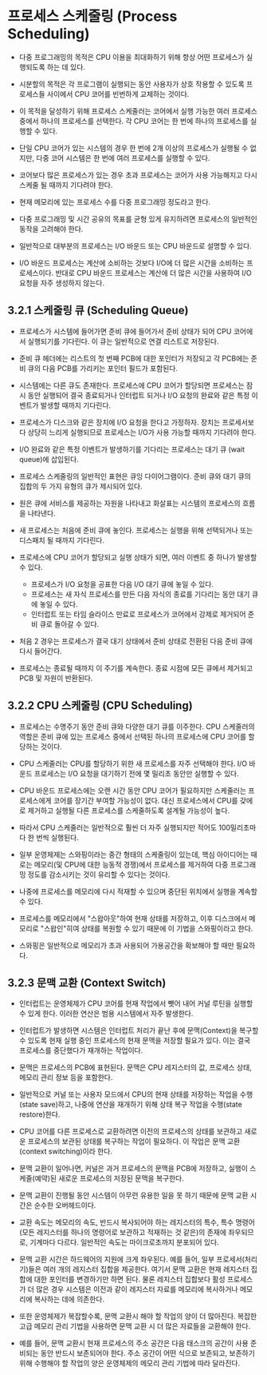 # 프로세스 스케줄링 (Process Scheduling)
- 다중 프로그래밍의 목적은 CPU 이용을 최대화하기 위해 항상 어떤 프로세스가 실행되도록 하는 데 있다.
- 시분할의 목적은 각 프로그램이 실행되는 동안 사용자가 상호 작용할 수 있도록 프로세스들 사이에서 CPU 코어를 빈번하게 교체하는 것이다.
- 이 목적을 달성하기 위해 프로세스 스케줄러는 코어에서 실행 가능한 여러 프로세스 중에서 하나의 프로세스를 선택한다. 각 CPU 코어는 한 번에 하나의 프로세스를 실행할 수 있다.
- 단일 CPU 코어가 있는 시스템의 경우 한 번에 2개 이상의 프로세스가 실행될 수 없지만, 다중 코어 시스템은 한 번에 여러 프로세스를 실행할 수 있다.
- 코어보다 많은 프로세스가 있는 경우 초과 프로세스는 코어가 사용 가능해지고 다시 스케줄 될 때까지 기다려야 한다.
- 현재 메모리에 있는 프로세스 수를 다중 프로그래밍 정도라고 한다.


- 다중 프로그래밍 및 시간 공유의 목표를 균형 있게 유지하려면 프로세스의 일반적인 동작을 고려해야 한다. 
- 일반적으로 대부분의 프로세스는 I/O 바운드 또는 CPU 바운드로 설명할 수 있다.
- I/O 바운드 프로세스는 계산에 소비하는 것보다 I/O에 더 많은 시간을 소비하는 프로세스이다. 반대로 CPU 바운드 프로세스는 계산에 더 많은 시간을 사용하여 I/O 요청을 자주 생성하지 않는다.

## 3.2.1 스케줄링 큐 (Scheduling Queue)
- 프로세스가 시스템에 들어가면 준비 큐에 들어가서 준비 상태가 되어 CPU 코어에서 실행되기를 기다린다. 이 큐는 일반적으로 연결 리스트로 저장된다.
- 준비 큐 헤더에는 리스트의 첫 번째 PCB에 대한 포인터가 저장되고 각 PCB에는 준비 큐의 다음 PCB를 가리키는 포인터 필드가 포함된다.


- 시스템에는 다른 큐도 존재한다. 프로세스에 CPU 코어가 할당되면 프로세스는 잠시 동안 실행되어 결국 종료되거나 인터럽트 되거나 I/O 요청의 완료와 같은 특정 이벤트가 발생할 때까지 기다린다.
- 프로세스가 디스크와 같은 장치에 I/O 요청을 한다고 가정하자. 장치는 프로세서보다 상당히 느리게 실행되므로 프로세스는 I/O가 사용 가능할 때까지 기다려야 한다.
- I/O 완료와 같은 특정 이벤트가 발생하기를 기다리는 프로세스는 대기 큐 (wait queue)에 삽입된다.


- 프로세스 스케줄링의 일반적인 표현은 큐잉 다이어그램이다. 준비 큐와 대기 큐의 집합의 두 가지 유형의 큐가 제시되어 있다.
- 원은 큐에 서비스를 제공하는 자원을 나타내고 화살표는 시스템의 프로세스의 흐름을 나타낸다.


- 새 프로세스는 처음에 준비 큐에 놓인다. 프로세스는 실행을 위해 선택되거나 또는 디스패치 될 때까지 기다린다.
- 프로세스에 CPU 코어가 할당되고 실행 상태가 되면, 여러 이벤트 중 하나가 발생할 수 있다.
    - 프로세스가 I/O 요청을 공표한 다음 I/O 대기 큐에 놓일 수 있다.
    - 프로세스는 새 자식 프로세스를 만든 다음 자식의 종료를 기다리는 동안 대기 큐에 놓일 수 있다.
    - 인터럽트 또는 타임 슬라이스 만료로 프로세스가 코어에서 강제로 제거되어 준비 큐로 돌아갈 수 있다.
- 처음 2 경우는 프로세스가 결국 대기 상태에서 준비 상태로 전환된 다음 준비 큐에 다시 들어간다.
- 프로세스는 종료될 때까지 이 주기를 계속한다. 종료 시점에 모든 큐에서 제거되고 PCB 및 자원이 반환된다.

## 3.2.2 CPU 스케줄링 (CPU Scheduling)
- 프로세스는 수명주기 동안 준비 큐와 다양한 대기 큐를 이주한다. CPU 스케줄러의 역할은 준비 큐에 있는 프로세스 중에서 선택된 하나의 프로세스에 CPU 코어를 할당하는 것이다.
- CPU 스케줄러는 CPU를 할당하기 위한 새 프로세스를 자주 선택해야 한다. I/O 바운드 프로세스는 I/O 요청을 대기하기 전에 몇 밀리초 동안만 실행할 수 있다.
- CPU 바운드 프로세스에는 오랜 시간 동안 CPU 코어가 필요하지만 스케줄러는 프로세스에게 코어를 장기간 부여할 가능성이 없다. 대신 프로세스에서 CPU를 갖에로 제거하고 실행될 다른 프로세스를 
스케줄하도록 설계될 가능성이 높다.
- 따라서 CPU 스케줄러는 일반적으로 훨씬 더 자주 실행되지만 적어도 100밀리초마다 한 번씩 실행된다.


- 일부 운영체제는 스와핑이라는 중간 형태의 스케줄링이 있는데, 핵심 아이디어는 때로는 메모리(및 CPU에 대한 능동적 경쟁)에서 프로세스를 제거하여 다중 프로그래밍 정도를 감소시키는 것이 유리할
수 있다는 것이다.
- 나중에 프로세스를 메모리에 다시 적재할 수 있으며 중단된 위치에서 실행을 계속할 수 있다.
- 프로세스를 메모리에서 "스왑아웃"하여 현재 상태를 저장하고, 이후 디스크에서 메모리로 "스왑인"히여 상태를 복원할 수 있기 때문에 이 기법을 스와핑이라고 한다.
- 스와핑은 일반적으로 메모리가 초과 사용되어 가용공간을 확보해야 할 때만 필요하다.

## 3.2.3 문맥 교환 (Context Switch)
- 인터럽트는 운영체제가 CPU 코어를 현재 작업에서 뺏어 내어 커널 루틴을 실행할 수 있게 한다. 이러한 연산은 범용 시스템에서 자주 발생한다.
- 인터럽트가 발생하면 시스템은 인터럽트 처리가 끝난 후에 문맥(Context)을 복구할 수 있도록 현재 실행 중인 프로세스의 현재 문맥을 저장할 필요가 있다. 이는 결국 프로세스를 중단했다가
재개하는 작업이다.
- 문맥은 프로세스의 PCB에 표현된다. 문맥은 CPU 레지스터의 값, 프로세스 상태, 메모리 관리 정보 등을 포함한다.
- 일반적으로 커널 또는 사용자 모드에서 CPU의 현재 상태를 저장하는 작업을 수행(state save)하고, 나중에 연산을 재개하기 위해 상태 복구 작업을 수행(state restore)한다.


- CPU 코어를 다른 프로세스로 교환하려면 이전의 프로세스의 상태를 보관하고 새로운 프로세스의 보관된 상태를 복구하는 작업이 필요하다. 이 작업은 문맥 교환 (context switching)이라 한다.
- 문맥 교환이 일어나면, 커널은 과거 프로세스의 문맥을 PCB에 저장하고, 실행이 스케줄(예약)된 새로운 프로세스의 저장된 문맥을 복구한다.
- 문맥 교환이 진행될 동안 시스템이 아무런 유용한 일을 못 하기 때문에 문맥 교환 시간은 순수한 오버헤드이다.
- 교환 속도는 메모리의 속도, 반드시 복사되어야 하는 레지스터의 특수, 특수 명령어(모든 레지스터를 하나의 명령어로 보관하고 적재하는 것 같은)의 존재에 좌우되므로, 기계마다 다르다. 일반적인
속도는 마이크로초까지 분포되어 있다.


- 문맥 교환 시간은 하드웨어의 지원에 크게 좌우된다. 예를 들어, 일부 프로세서(처리기)들은 여러 개의 레지스터 집합을 제공한다. 여기서 문맥 교환은 현재 레지스터 집합에 대한 포인터를 
변경하기만 하면 된다. 물론 레지스터 집합보다 활성 프로세스가 더 많은 경우 시스템은 이전과 같이 레지스터 자료를 메모리에 복사하거나 메모리에 복사하는 데에 의존한다.
- 또한 운영체제가 복잡할수록, 문맥 교환시 해야 할 작업의 양이 더 많아진다. 복잡한 고급 메모리 관리 기법을 사용하면 문맥 교환 시 더 많은 자료들을 교환해야 한다.
- 예를 들어, 문맥 교환시 현재 프로세스의 주소 공간은 다음 태스크의 공간이 사용 준비되는 동안 반드시 보존되어야 한다. 주소 공간이 어떤 식으로 보존되고, 보존하기 위해 수행해야 할 작업의 
양은 운영체제의 메모리 관리 기법에 따라 달라진다.

